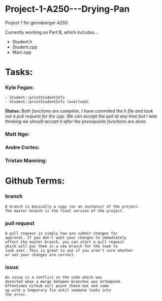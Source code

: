 # Project-1-A250---Drying-Pan
Project 1 for gernsberger A250 

Currently working on Part B, which includes...
  - Student.h
  - Student.cpp
  - Main.cpp

# Tasks:

### Kyle Fegan:
~~~~~~~~~~~~~~~~~~~~~~~~~~~~~~~~~~~~~~~~~~~~
- Student::printStudentInfo
- Student::printStudentInfo (overload)
~~~~~~~~~~~~~~~~~~~~~~~~~~~~~~~~~~~~~~~~~~~~
**Status:**
*Both functions are complete, I have commited
the h file and took out a pull request for
the cpp. We can accept the pull at any time but
I was thinking we should accept it after the
prerequisite functions are done.*

### Matt Ngo:

### Andre Cortes:

### Tristan Manning:



# Github Terms:

### branch
~~~~~~~~~~~~~~~~~~~~~~~~~~~~~~~~~~~~~~~~~~~~
A branch is basically a copy (or an instance) of the project.
The master branch is the final version of the project.
~~~~~~~~~~~~~~~~~~~~~~~~~~~~~~~~~~~~~~~~~~~~

### pull request
~~~~~~~~~~~~~~~~~~~~~~~~~~~~~~~~~~~~~~~~~~~~
A pull request is simply how you submit changes for
approval. If you don't want your changes to immediately
affect the master branch, you can start a pull request
which will put them in a new branch for the team to
look over. This is great to use if you aren't sure whether
or not your changes are correct.
~~~~~~~~~~~~~~~~~~~~~~~~~~~~~~~~~~~~~~~~~~~~

### issue
~~~~~~~~~~~~~~~~~~~~~~~~~~~~~~~~~~~~~~~~~~~~
An issue is a conflict in the code which was
detected when a merge between branches was attempted.
Oftentimes Github will point these out and come
up with a temporary fix until someone looks into
the error.
~~~~~~~~~~~~~~~~~~~~~~~~~~~~~~~~~~~~~~~~~~~~
